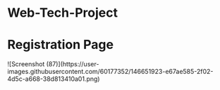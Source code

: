 # Web-Tech-Project
<h1>Registration Page</h1>
![Screenshot (87)](https://user-images.githubusercontent.com/60177352/146651923-e67ae585-2f02-4d5c-a668-38d813410a01.png)
